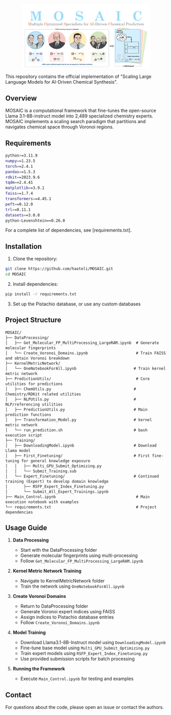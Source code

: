 <p align="center">
  <img src="Abstractv1.pdf" alt="MOSAIC" width="400">
</p>

This repository contains the official implementation of "Scaling Large Language Models for AI-Driven Chemical Synthesis".

## Overview

MOSAIC is a computational framework that fine-tunes the open-source Llama 3.1-8B-instruct model into 2,489 specialized chemistry experts. MOSAIC implements a scaling search paradigm that partitions and navigates chemical space through Voronoi regions.

## Requirements

```bash
python>=3.11.9
numpy==1.23.5
torch==2.4.1
pandas==1.5.3
rdkit==2023.9.6
tqdm==2.4.41
matplotlib==3.9.1
faiss==1.7.4
transformers==4.45.1
peft==0.12.0
trl==0.11.1
datasets==3.0.0
python-Levenshtein==0.26.0
```

For a complete list of dependencies, see [requirements.txt].

## Installation

1. Clone the repository:
```bash
git clone https://github.com/haoteli/MOSAIC.git
cd MOSAIC
```

2. Install dependencies:
```bash
pip install -r requirements.txt
```

3. Set up the Pistachio database, or use any custom databases

## Project Structure

```
MOSAIC/
├── DataProcessing/
│   ├── Get_Molecular_FP_MultiProcessing_LargeRAM.ipynb  # Generate molecular fingerprints
│   └── Create_Voronoi_Domains.ipynb                     # Train FAISS and obtain Voronoi breakdown
├── KernelMetricNetwork/
│   └── OneNotebookForAll.ipynb                         # Train kernel metric network
├── PredictionUtils/                                     # Core utilities for predictions
│   ├── ChemUtils.py                                    # Chemistry/RDKit related utilities
│   ├── NLPUtils.py                                     # NLP/referencing utilities
│   ├── PredictionUtils.py                              # Main prediction functions
│   ├── Transformation_Model.py                         # kernel metric network
│   └── run_prediction.sh                               # bash execution script
├── Training/
│   ├── DownloadingModel.ipynb                          # Download Llama model
│   ├── First_Finetuning/                               # First fine-tuning for general knowledge exposure
│   │   ├── Multi_GPU_Submit_Optimizing.py
│   │   └── Submit_Training.sub                         
│   └── Expert_Finetuning/                              # Continued training (Expert) to develop domain knowledge
│       ├── RSFP_Expert_Index_Finetuning.py
│       └── Submit_All_Expert_Trainings.ipynb
├── Main_Control.ipynb                                   # Main execution notebook with examples
└── requirements.txt                                     # Project dependencies
```




## Usage Guide

1. **Data Processing**
   - Start with the DataProcessing folder
   - Generate molecular fingerprints using multi-processing
   - Follow `Get_Molecular_FP_MultiProcessing_LargeRAM.ipynb`

2. **Kernel Metric Network Training**
   - Navigate to KernelMetricNetwork folder
   - Train the network using `OneNotebookForAll.ipynb`

3. **Create Voronoi Domains**
   - Return to DataProcessing folder
   - Generate Voronoi expert indices using FAISS
   - Assign indices to Pistachio database entries
   - Follow `Create_Voronoi_Domains.ipynb`

4. **Model Training**
   - Download Llama3.1-8B-Instruct model using `DownloadingModel.ipynb`
   - Fine-tune base model using `Multi_GPU_Submit_Optimizing.py`
   - Train expert models using `RSFP_Expert_Index_Finetuning.py`
   - Use provided submission scripts for batch processing

5. **Running the Framework**
   - Execute `Main_Control.ipynb` for testing and examples


## Contact
For questions about the code, please open an issue or contact the authors.
